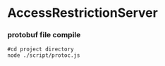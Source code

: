 # AccessRestrictionServer

### protobuf file compile

```console
#cd project directory
node ./script/protoc.js
```